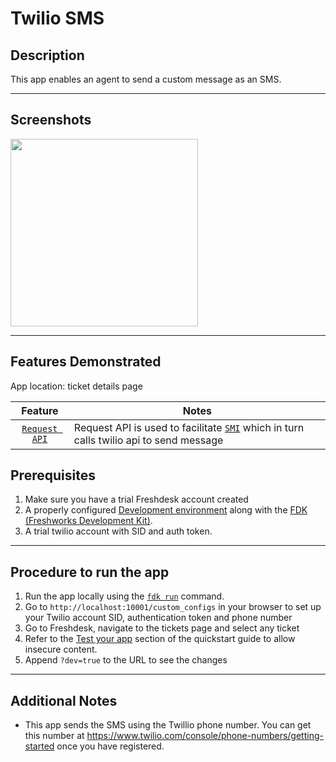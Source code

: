 # Twilio SMS

## Description

This app enables an agent to send a custom message as an SMS.

---

## Screenshots

<img src="./screenshots/App face.png" width="300">

---

## Features Demonstrated

App location: ticket details page

|                                Feature                                 | Notes                                                                                                                                                        |
| :--------------------------------------------------------------------: | ------------------------------------------------------------------------------------------------------------------------------------------------------------ |
| [`Request API`](https://developers.freshdesk.com/v2/docs/request-api/) | Request API is used to facilitate [`SMI`](https://developers.freshdesk.com/v2/docs/server-method-invocation/) which in turn calls twilio api to send message |

## Prerequisites

1. Make sure you have a trial Freshdesk account created
2. A properly configured [Development environment](https://developers.freshdesk.com/v2/docs/quick-start/) along with the [FDK (Freshworks Development Kit)](https://developers.freshdesk.com/v2/docs/freshworks-cli/).
3. A trial twilio account with SID and auth token.

---

## Procedure to run the app

1. Run the app locally using the [`fdk run`](https://developers.freshdesk.com/v2/docs/freshworks-cli/#run) command.
2. Go to `http://localhost:10001/custom_configs` in your browser to set up your Twilio account SID, authentication token and phone number
3. Go to Freshdesk, navigate to the tickets page and select any ticket
4. Refer to the [Test your app](https://developers.freshdesk.com/v2/docs/quick-start/#test_your_app) section of the quickstart guide to allow insecure content.
5. Append `?dev=true` to the URL to see the changes

---

## Additional Notes

- This app sends the SMS using the Twillio phone number. You can get this number at https://www.twilio.com/console/phone-numbers/getting-started once you have registered.
